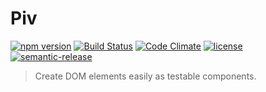 # Piv

[![npm version](https://badge.fury.io/js/piv.svg)](https://www.npmjs.com/package/piv)
[![Build Status](https://travis-ci.org/bbmoz/piv.svg)](https://travis-ci.org/bbmoz/piv)
[![Code Climate](https://codeclimate.com/github/bbmoz/piv/badges/gpa.svg)](https://codeclimate.com/github/bbmoz/piv)
[![license](https://img.shields.io/badge/license-MIT-blue.svg)](https://github.com/bbmoz/piv/blob/master/LICENSE)
[![semantic-release](https://img.shields.io/badge/%20%20%F0%9F%93%A6%F0%9F%9A%80-semantic--release-e10079.svg)](https://github.com/bbmoz/piv/releases)

> Create DOM elements easily as testable components.
